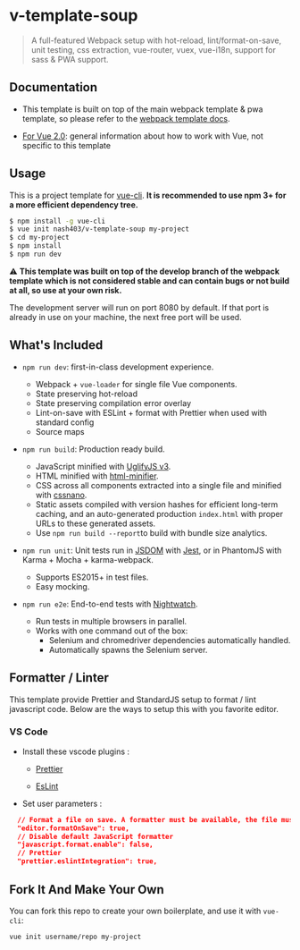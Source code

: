 # v-template-soup

> A full-featured Webpack setup with hot-reload, lint/format-on-save, unit testing, css extraction, vue-router, vuex, vue-i18n, support for sass & PWA support.

## Documentation

- This template is built on top of the main webpack template & pwa template, so please refer to the [webpack template docs](http://vuejs-templates.github.io/webpack).

- [For Vue 2.0](http://vuejs.org/guide/): general information about how to work with Vue, not specific to this template

## Usage

This is a project template for [vue-cli](https://github.com/vuejs/vue-cli). **It is recommended to use npm 3+ for a more efficient dependency tree.**

``` bash
$ npm install -g vue-cli
$ vue init nash403/v-template-soup my-project
$ cd my-project
$ npm install
$ npm run dev
```

:warning: **This template was built on top of the develop branch of the webpack template which is not considered stable and can contain bugs or not build at all, so use at your own risk.**

The development server will run on port 8080 by default. If that port is already in use on your machine, the next free port will be used.

## What's Included

- `npm run dev`: first-in-class development experience.
  - Webpack + `vue-loader` for single file Vue components.
  - State preserving hot-reload
  - State preserving compilation error overlay
  - Lint-on-save with ESLint + format with Prettier when used with standard config
  - Source maps

- `npm run build`: Production ready build.
  - JavaScript minified with [UglifyJS v3](https://github.com/mishoo/UglifyJS2/tree/harmony).
  - HTML minified with [html-minifier](https://github.com/kangax/html-minifier).
  - CSS across all components extracted into a single file and minified with [cssnano](https://github.com/ben-eb/cssnano).
  - Static assets compiled with version hashes for efficient long-term caching, and an auto-generated production `index.html` with proper URLs to these generated assets.
  - Use `npm run build --report`to build with bundle size analytics.

- `npm run unit`: Unit tests run in [JSDOM](https://github.com/tmpvar/jsdom) with [Jest](https://facebook.github.io/jest/), or in PhantomJS with Karma + Mocha + karma-webpack.
  - Supports ES2015+ in test files.
  - Easy mocking.

- `npm run e2e`: End-to-end tests with [Nightwatch](http://nightwatchjs.org/).
  - Run tests in multiple browsers in parallel.
  - Works with one command out of the box:
    - Selenium and chromedriver dependencies automatically handled.
    - Automatically spawns the Selenium server.

## Formatter / Linter

This template provide Prettier and StandardJS setup to format / lint javascript code. Below are the ways to setup this with you favorite editor.

### VS Code
- Install these vscode plugins :

  - [Prettier](https://marketplace.visualstudio.com/items?itemName=esbenp.prettier-vscode)

  - [EsLint](https://marketplace.visualstudio.com/items?itemName=dbaeumer.vscode-eslint)

- Set user parameters :
``` json
  // Format a file on save. A formatter must be available, the file must not be auto-saved, and editor must not be shutting down.
  "editor.formatOnSave": true,
  // Disable default JavaScript formatter
  "javascript.format.enable": false,
  // Prettier
  "prettier.eslintIntegration": true,
```

## Fork It And Make Your Own

You can fork this repo to create your own boilerplate, and use it with `vue-cli`:

``` bash
vue init username/repo my-project
```
